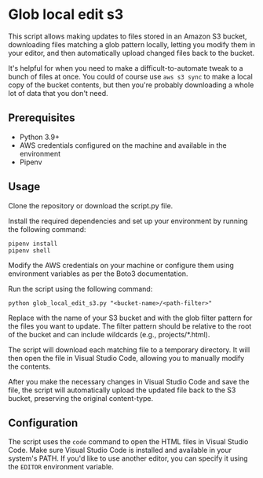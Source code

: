 # Glob local edit s3

This script allows making updates to files stored in an Amazon S3 bucket, downloading files matching a glob pattern locally, letting you modify them in your editor, and then automatically upload changed files back to the bucket.

It's helpful for when you need to make a difficult-to-automate tweak to a bunch of files at once. You could of course use `aws s3 sync` to make a local copy of the bucket contents, but then you're probably downloading a whole lot of data that you don't need.

## Prerequisites

- Python 3.9+
- AWS credentials configured on the machine and available in the environment
- Pipenv

## Usage

Clone the repository or download the script.py file.

Install the required dependencies and set up your environment by running the following command:

```shell
pipenv install
pipenv shell
```

Modify the AWS credentials on your machine or configure them using environment variables as per the Boto3 documentation.

Run the script using the following command:

```shell
python glob_local_edit_s3.py "<bucket-name>/<path-filter>"
```

Replace <bucket-name> with the name of your S3 bucket and <path-filter> with the glob filter pattern for the files you want to update. The filter pattern should be relative to the root of the bucket and can include wildcards (e.g., projects/\*.html).

The script will download each matching file to a temporary directory. It will then open the file in Visual Studio Code, allowing you to manually modify the contents.

After you make the necessary changes in Visual Studio Code and save the file, the script will automatically upload the updated file back to the S3 bucket, preserving the original content-type.

## Configuration

The script uses the `code` command to open the HTML files in Visual Studio Code. Make sure Visual Studio Code is installed and available in your system's PATH. If you'd like to use another editor, you can specify it using the `EDITOR` environment variable.
